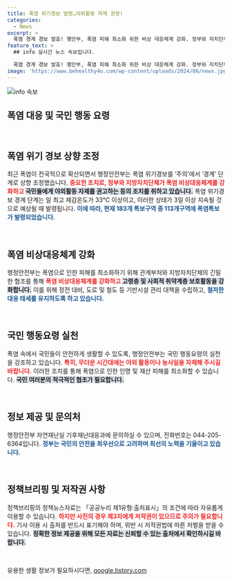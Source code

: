 ```yaml
---
title: 폭염 위기경보 발령…야외활동 자제 권장!
categories:
  - News
excerpt: >
  폭염 경계 경보 발효! 행안부, 폭염 피해 최소화 위한 비상 대응체계 강화. 정부와 자치단체가 함께 나서는 이번 여름, 야외 활동 자제 및 국민 행동 요령이 필수!
feature_text: >
  ## info 실시간 뉴스 속보입니다.

  폭염 경계 경보 발효! 행안부, 폭염 피해 최소화 위한 비상 대응체계 강화. 정부와 자치단체가 함께 나서는 이번 여름, 야외 활동 자제 및 국민 행동 요령이 필수!
image: 'https://www.behealthy4u.com/wp-content/uploads/2024/06/news.jpg'
---
```


<p><img src="https://www.behealthy4u.com/wp-content/uploads/2024/06/news.jpg" alt="info 속보" /></p>

<h2 data-ke-size="size26">폭염 대응 및 국민 행동 요령</h2>

<p data-ke-size="size16">&nbsp;</p>

<h2 data-ke-size="size26">폭염 위기 경보 상향 조정</h2>

<p data-ke-size="size16">최근 폭염이 전국적으로 확산되면서 행정안전부는 폭염 위기경보를 ‘주의’에서 ‘경계’ 단계로 상향 조정했습니다. <b><span style="color: #ee2323;">중요한 조치로, 정부와 지방자치단체가 폭염 비상대응체계를 강화하고 </span></b><b><span style="background-color: #21538527;">국민들에게 야외활동 자제를 권고하는 등의 조치를 취하고 있습니다.</span></b> 폭염 위기경보 경계 단계는 일 최고 체감온도가 33℃ 이상이고, 이러한 상태가 3일 이상 지속될 것으로 예상될 때 발령됩니다. <b><span style="color: #1a5490;">이에 따라, 현재 183개 특보구역 중 113개구역에 폭염특보가 발령되었습니다.</span></b></p>

<p data-ke-size="size16">&nbsp;</p>

<h2 data-ke-size="size26">폭염 비상대응체계 강화</h2>

<p data-ke-size="size16">행정안전부는 폭염으로 인한 피해를 최소화하기 위해 관계부처와 지방자치단체의 긴밀한 협조를 통해 <b><span style="color: #ee2323;">폭염 비상대응체계를 강화하고 </span></b><b><span style="background-color: #21538527;">고령층 및 사회적 취약계층 보호활동을 강화합니다.</span></b> 이를 위해 정전 대비, 도로 및 철도 등 기반시설 관리 대책을 수립하고, <b><span style="color: #1a5490;">철저한 대응 태세를 유지하도록 하고 있습니다.</span></b></p>

<p data-ke-size="size16">&nbsp;</p>

<h2 data-ke-size="size26">국민 행동요령 실천</h2>

<p data-ke-size="size16">폭염 속에서 국민들이 안전하게 생활할 수 있도록, 행정안전부는 국민 행동요령의 실천을 강조하고 있습니다. <b><span style="color: #ee2323;">특히, 무더운 시간대에는 야외 활동이나 농사일을 자제해 주시길 바랍니다.</span></b> 이러한 조치를 통해 폭염으로 인한 인명 및 재산 피해를 최소화할 수 있습니다. <b><span style="background-color: #21538527;">국민 여러분의 적극적인 협조가 필요합니다.</span></b> </p>

<p data-ke-size="size16">&nbsp;</p>

<h2 data-ke-size="size26">정보 제공 및 문의처</h2>

<p data-ke-size="size16">행정안전부 자연재난실 기후재난대응과에 문의하실 수 있으며, 전화번호는 044-205-6364입니다. <b><span style="color: #1a5490;">정부는 국민의 안전을 최우선으로 고려하며 최선의 노력을 기울이고 있습니다.</span></b> </p>

<p data-ke-size="size16">&nbsp;</p>

<h2 data-ke-size="size26">정책브리핑 및 저작권 사항</h2>

<p data-ke-size="size16">정책브리핑의 정책뉴스자료는 「공공누리 제1유형:출처표시」의 조건에 따라 자유롭게 이용할 수 있습니다. <b><span style="color: #ee2323;">하지만 사진의 경우 제3자에게 저작권이 있으므로 주의가 필요합니다.</span></b> 기사 이용 시 출처를 반드시 표기해야 하며, 위반 시 저작권법에 따른 처벌을 받을 수 있습니다. <b><span style="background-color: #21538527;">정확한 정보 제공을 위해 모든 자료는 신뢰할 수 있는 출처에서 확인하시길 바랍니다.</span></b></p>

<p data-ke-size="size16">&nbsp;</p>
유용한 생활 정보가 필요하시다면, <a href="https://qoogle.tistory.com" rel="dofollow">qoogle.tistory.com</a>


